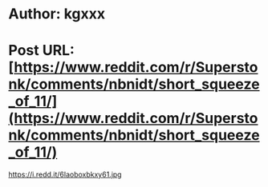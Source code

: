 # Author: kgxxx
# Post URL: [https://www.reddit.com/r/Superstonk/comments/nbnidt/short_squeeze_of_11/](https://www.reddit.com/r/Superstonk/comments/nbnidt/short_squeeze_of_11/)


https://i.redd.it/6laoboxbkxy61.jpg